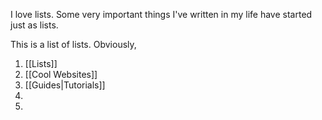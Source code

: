 I love lists. Some very important things I've written in my life have started just as lists. 

This is a list of lists. Obviously,

1. [[Lists]]
2. [[Cool Websites]]
3. [[Guides|Tutorials]]
4. 
5. 